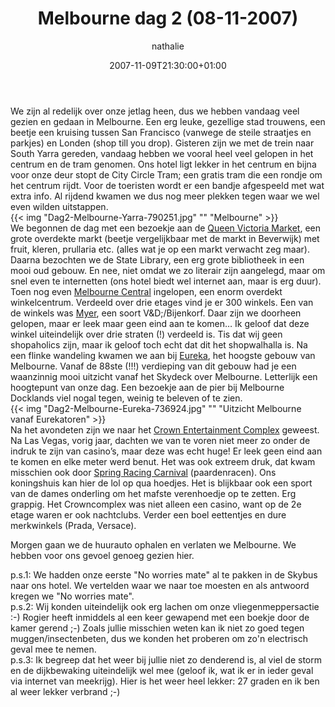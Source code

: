 ﻿---
title: Melbourne dag 2 (08-11-2007)
author: nathalie
type: post
date: 2007-11-09T21:30:00+01:00
url: /weblog/2007/11/09/melbourne-dag-2-08-11-2007/
commentFolder: 2007-11-09-melbourne-dag-2-08-11-2007
categories:
- Vakantie
tags:
- Australie
resources:
- src: Dag2-Melbourne-Yarra-790251.jpg
  title: Melbourne
- src: Dag2-Melbourne-Eureka-736924.jpg
  title: Uitzicht Melbourne vanaf Eurekatoren

---
We zijn al redelijk over onze jetlag heen, dus we hebben  vandaag veel gezien en gedaan in Melbourne. Een erg leuke, gezellige stad trouwens, een beetje een kruising tussen San Francisco (vanwege de steile straatjes en parkjes) en Londen (shop till you drop).  Gisteren zijn we met de trein naar South Yarra gereden, vandaag hebben we vooral heel veel gelopen in het centrum en de tram genomen. Ons hotel ligt lekker in het centrum en bijna voor onze deur stopt de City Circle Tram; een gratis tram die een rondje om het centrum rijdt. Voor de toeristen wordt er een bandje afgespeeld met wat extra info. Al rijdend kwamen we dus nog meer plekken tegen waar we wel even wilden uitstappen.  
{{< img "Dag2-Melbourne-Yarra-790251.jpg" ""  "Melbourne" >}}  
We begonnen de dag met een bezoekje aan de [Queen Victoria Market](http://www.qvm.com.au/home.php), een grote overdekte markt (beetje vergelijkbaar met de markt in Beverwijk) met fruit, kleren, prullaria etc. (alles wat je op een markt verwacht zeg maar). Daarna bezochten we de State Library, een erg grote bibliotheek in een mooi oud gebouw. En nee, niet omdat we zo literair zijn aangelegd, maar om snel even te internetten (ons hotel biedt wel internet aan, maar is erg duur).  Toen nog even [Melbourne Central](http://www.melbournecentral.com.au/) ingelopen, een enorm overdekt winkelcentrum. Verdeeld over drie etages vind je er 300 winkels. Een van de winkels was [Myer](http://www.myer.com.au), een soort V&D;/Bijenkorf. Daar zijn we doorheen gelopen, maar er leek maar geen eind aan te komen… Ik geloof dat deze winkel uiteindelijk over drie straten (!) verdeeld is. Tis dat wij geen shopaholics zijn, maar ik geloof toch echt dat dit het shopwalhalla is. Na een flinke wandeling kwamen we aan bij [Eureka](http://www.eurekaskydeck.com.au), het hoogste gebouw van Melbourne. Vanaf de 88ste (!!!) verdieping van dit gebouw had je een waanzinnig mooi uitzicht vanaf het Skydeck over Melbourne. Letterlijk een hoogtepunt van onze dag. Een bezoekje aan de pier bij Melbourne Docklands viel nogal tegen, weinig te beleven of te zien.  
{{< img "Dag2-Melbourne-Eureka-736924.jpg" ""  "Uitzicht Melbourne vanaf Eurekatoren" >}}  
Na het avondeten zijn we naar het [Crown Entertainment Complex](http://www.crowncasino.com.au) geweest. Na Las Vegas, vorig jaar, dachten we van te voren niet meer zo onder de indruk te zijn van casino’s, maar deze was echt huge! Er leek geen eind aan te komen en elke meter werd benut. Het was ook extreem druk, dat kwam misschien ook door [Spring Racing Carnival](http://www.springracingcarnival.com.au) (paardenracen). Ons koningshuis kan hier de lol op qua hoedjes. Het is blijkbaar ook een sport van de dames onderling om het mafste verenhoedje op te zetten. Erg grappig. Het Crowncomplex was niet alleen een casino, want op de 2e etage waren er ook nachtclubs. Verder een boel eettentjes en dure merkwinkels (Prada, Versace).   

Morgen gaan we de huurauto ophalen en verlaten we Melbourne. We hebben voor ons gevoel genoeg gezien hier.  

p.s.1: We hadden onze eerste "No worries mate" al te pakken in de Skybus naar ons hotel. We vertelden waar we naar toe moesten en als antwoord kregen we "No worries mate".  
p.s.2: Wij konden uiteindelijk ook erg lachen om onze vliegenmeppersactie :-) Rogier heeft inmiddels al een keer gewapend met een boekje door de kamer gerend ;-) Zoals jullie misschien weten kan ik niet zo goed tegen muggen/insectenbeten, dus we konden het proberen om zo'n electrisch geval mee te nemen.  
p.s.3: Ik begreep dat het weer bij jullie niet zo denderend is, al viel de storm en de dijkbewaking uiteindelijk wel mee (geloof ik, wat ik er in ieder geval via internet van meekrijg). Hier is het weer heel lekker: 27 graden en ik ben al weer lekker verbrand ;-)

